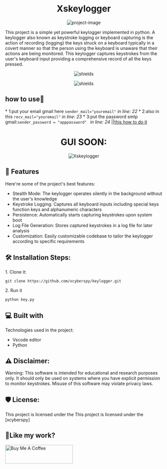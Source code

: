 <h1 align="center" id="title">Xskeylogger</h1>

<p align="center"><img src="https://socialify.git.ci/xcyberspy/keylogger/image?font=KoHo&amp;forks=1&amp;issues=1&amp;language=1&amp;name=1&amp;owner=1&amp;pulls=1&amp;stargazers=1&amp;theme=Light" alt="project-image"></p>

<p id="description">This project is a simple yet powerful keylogger implemented in python. A keylogger also known as keystroke logging or keyboard capturing is the action of recording (logging) the keys struck on a keyboard typically in a covert manner so that the person using the keyboard is unaware that their actions are being monitored. This keylogger captures keystrokes from the user's keyboard input providing a comprehensive record of all the keys pressed.</p>

<p align="center"><img src="https://img.shields.io/badge/python-3670A0?style=for-the-badge&amp;logo=python&amp;logoColor=ffdd54" alt="shields"></p>
<p align="center"><img src="https://img.shields.io/badge/Gmail-D14836?style=for-the-badge&logo=gmail&logoColor=white" alt="shields"></p>
<h2>how to use🚀</h2>
*   1:put your email gmail here <code>sender_mail="youremail"</code><i> in line: 22 </i>
*   2:also in this  <code>recv_mail="youremail"</code><i> in line: 23 </i>
*   3:put the password smtp gmail:<code>sender_password = "apppassword" </code><i> in line: 24 </i>||<a href="https://saurabh-nakoti.medium.com/how-to-set-up-smtp-in-gmail-using-an-app-password-96adffa164b3">this how to do it</a>


<h1 align="center">GUI SOON:</h1>
<p align="center" href="https://ibb.co/vmCQjwK"><img src="https://i.ibb.co/rMKcw71/Xskeylogger.png" alt="Xskeylogger" border="0"></p>




  
  
<h2>🧐 Features</h2>

Here're some of the project's best features:

*   Stealth Mode: The keylogger operates silently in the background without the user's knowledge
*   Keystroke Logging: Captures all keyboard inputs including special keys function keys and alphanumeric characters
*   Persistence: Automatically starts capturing keystrokes upon system boot
*   Log File Generation: Stores captured keystrokes in a log file for later analysis
*   Customization: Easily customizable codebase to tailor the keylogger according to specific requirements

<h2>🛠️ Installation Steps:</h2>

<p>1. Clone it:</p>

```
git clone https://github.com/xcyberspy/keylogger.git
```

<p>2. Run it</p>

```
python key.py
```

  
  
<h2>💻 Built with</h2>

Technologies used in the project:

*   Vscode editor
*   Python
<h2>⚠️ Disclaimer:</h2>
Warning: This software is intended for educational and research purposes only. It should only be used on systems where you have explicit permission to monitor keystrokes. Misuse of this software may violate privacy laws.
<h2>🛡️ License:</h2>

This project is licensed under the This project is licensed under the \[xcyberspy\] 

<h2>💖Like my work?</h2>

<p><a href="https://www.buymeacoffee.com/xcyberspy" target="_blank"><img src="https://cdn.buymeacoffee.com/buttons/v2/default-yellow.png" alt="Buy Me A Coffee" style="height: 60px !important;width: 217px !important;"></a></p>
